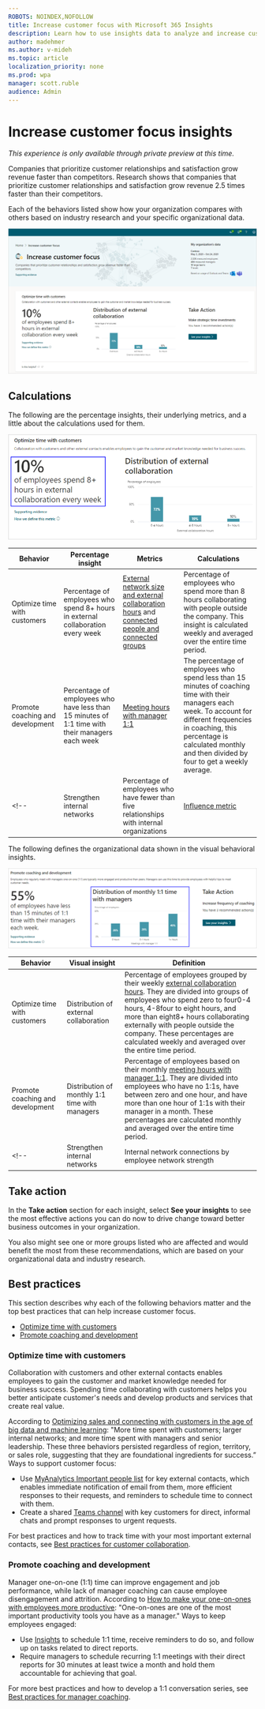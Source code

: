 ```yaml
---
ROBOTS: NOINDEX,NOFOLLOW
title: Increase customer focus with Microsoft 365 Insights
description: Learn how to use insights data to analyze and increase customer focus
author: madehmer
ms.author: v-mideh
ms.topic: article
localization_priority: none 
ms.prod: wpa
manager: scott.ruble
audience: Admin
---
```


# Increase customer focus insights

*This experience is only available through private preview at this time.*

Companies that prioritize customer relationships and satisfaction grow revenue faster than competitors. Research shows that companies that prioritize customer relationships and satisfaction grow revenue 2.5 times faster than their competitors.

Each of the behaviors listed show how your organization compares with others based on industry research and your specific organizational data.

![Increase customer focus insights](./images/customer-focus.png)

## Calculations

The following are the percentage insights, their underlying metrics, and a little about the calculations used for them.

![Increase customer focus percentage insight example](./images/customer-focus-percent.png)

|Behavior |Percentage insight | Metrics |Calculations |
|---------|--------|--------------------|----------------------|
|Optimize time with customers  |Percentage of employees who spend 8+ hours in external collaboration every week |[External network size and external collaboration hours](metrics.md) and [connected people and connected groups](glossary.md) |Percentage of employees who spend more than 8 hours collaborating with people outside the company. This insight is calculated weekly and averaged over the entire time period. |
|Promote coaching and development |Percentage of employees who have less than 15 minutes of 1:1 time with their managers each week |[Meeting hours with manager 1:1](metrics.md#meeting-hours-with-manager-1-1-define) |The percentage of employees who spend less than 15 minutes of coaching time with their managers each week. To account for different frequencies in coaching, this percentage is calculated monthly and then divided by four to get a weekly average. |
<!--|Strengthen internal networks |Percentage of employees who have fewer than five relationships with internal organizations |[Influence metric](metrics.md#influence-define) |Calculates how much time employees spent collaborating with the internal network per month and averaged over the entire time period. |-->

The following defines the organizational data shown in the visual behavioral insights.

![Increase customer focus visual insight example](./images/customer-focus-visual.png)

|Behavior |Visual insight |Definition |
|---------|--------|----------------------|
|Optimize time with customers |Distribution of external collaboration |Percentage of employees grouped by their weekly [external collaboration hours](metrics.md#external-collaboration-define). They are divided into groups of employees who spend zero to four0-4 hours, 4-8four to eight hours, and more than eight8+ hours collaborating externally with people outside the company. These percentages are calculated weekly and averaged over the entire time period. |
|Promote coaching and development |Distribution of monthly 1:1 time with managers |Percentage of employees based on their monthly [meeting hours with manager 1:1](metrics.md#meeting-hours-with-manager-1-1-define). They are divided into employees who have no 1:1s, have between zero and one hour, and have more than one hour of 1:1s with their manager in a month. These percentages are calculated monthly and averaged over the entire time period. |
<!--|Strengthen internal networks |Internal network connections by employee network strength |An [organizational network graph](glossary.md#ona-define) represents the distribution of current managers and potential managers as compared with the other employees within your organization, based on influence scores. You can use this insight to evaluate future managers with high influence scores who are currently not in managerial roles. This graph uses the [influence metric](metrics.md#influence-define). |-->

## Take action

In the **Take action** section for each insight, select **See your insights** to see the most effective actions you can do now to drive change toward better business outcomes in your organization.

You also might see one or more groups listed who are affected and would benefit the most from these recommendations, which are based on your organizational data and industry research.

## Best practices

This section describes why each of the following behaviors matter and the top best practices that can help increase customer focus.

* [Optimize time with customers](#optimize-time-with-customers)
* [Promote coaching and development](#promote-coaching-and-development)
<!--* [Strengthen internal networks](#strengthen-internal-networks)-->

### Optimize time with customers

Collaboration with customers and other external contacts enables employees to gain the customer and market knowledge needed for business success. Spending time collaborating with customers helps you better anticipate customer's needs and develop products and services that create real value.

According to [Optimizing sales and connecting with customers in the age of big data and machine learning](https://insights.office.com/sales-excellence/optimizing-sales-workplace-analytics/): "More time spent with customers; larger internal networks; and more time spent with managers and senior leadership. These three behaviors persisted regardless of region, territory, or sales role, suggesting that they are foundational ingredients for success.” Ways to support customer focus:

* Use [MyAnalytics Important people list](https://docs.microsoft.com/workplace-analytics/myanalytics/use/use-the-insights#add-important-people) for key external contacts, which enables immediate notification of email from them, more efficient responses to their requests, and reminders to schedule time to connect with them.
* Create a shared [Teams channel](https://docs.microsoft.com/microsoftteams/teams-channels-overview) with key customers for direct, informal chats and prompt responses to urgent requests.

For best practices and how to track time with your most important external contacts, see [Best practices for customer collaboration](https://docs.microsoft.com/workplace-analytics/tutorials/gm-cust-collab).

### Promote coaching and development

Manager one-on-one (1:1) time can improve engagement and job performance, while lack of manager coaching can cause employee disengagement and attrition. According to [How to make your one-on-ones with employees more productive](https://insights.office.com/management-strategy/how-to-make-your-one-on-ones-with-employees-more-productive/): "One-on-ones are one of the most important productivity tools you have as a manager." Ways to keep employees engaged:

* Use [Insights](https://docs.microsoft.com/workplace-analytics/myanalytics/use/use-the-insights#catch-up-with-your-team) to schedule 1:1 time, receive reminders to do so, and follow up on tasks related to direct reports.
* Require managers to schedule recurring 1:1 meetings with their direct reports for 30 minutes at least twice a month and hold them accountable for achieving that goal.

For more best practices and how to develop a 1:1 conversation series, see [Best practices for manager coaching](https://docs.microsoft.com/workplace-analytics/tutorials/gm-coaching).

<!--### Strengthen internal networks

Employees who maintain strong internal networks are better resourced to meet customer needs and achieve goals. Connecting employees across units creates agile innovation by helping the company leverage benefits of scale, cross-pollinate ideas, and integrate different perspectives.

The [How to Make Sure Agile Teams Can Work Together](https://insights.office.com/collaboration/how-to-make-sure-agile-teams-can-work-together/) article says “Work occurs through collaboration in networks of relationships that often do not mirror formal reporting structures or standard work processes."

Ways to foster cross-group collaboration:

* Improve internal connectivity. Create inclusive and trusting environments to facilitate agile collaboration. Employees who maintain large, stable, and diversified internal networks are often better positioned to leverage their connections for quickly responding to customer needs and driving customer satisfaction.
* Create cross-functional [Teams channels](https://docs.microsoft.com/microsoftteams/teams-channels-overview) that focus on customer needs.
* Use [MyAnalytics to manage important people](https://docs.microsoft.com/workplace-analytics/myanalytics/use/network) to mark key internal contacts as important to never miss emails from them and to respond more efficiently.

For more best practices and how to provide managers with go-to contacts list, see [Best practices for cross-group collaboration](https://docs.microsoft.com/workplace-analytics/tutorials/gm-cgcollaboration).
-->

